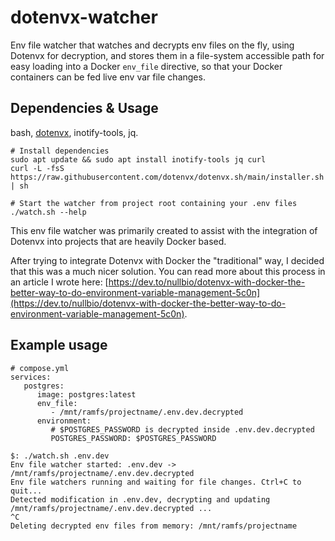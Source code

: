 # dotenvx-watcher

Env file watcher that watches and decrypts env files on the fly, using Dotenvx for decryption, and stores them in a file-system accessible path for easy loading into a Docker `env_file` directive, so that your Docker containers can be fed live env var file changes.

## Dependencies & Usage

bash, [dotenvx](https://github.com/dotenvx/dotenvx), inotify-tools, jq.

```
# Install dependencies
sudo apt update && sudo apt install inotify-tools jq curl
curl -L -fsS https://raw.githubusercontent.com/dotenvx/dotenvx.sh/main/installer.sh | sh

# Start the watcher from project root containing your .env files
./watch.sh --help
```

This env file watcher was primarily created to assist with the integration of Dotenvx into projects that are heavily Docker based.

After trying to integrate Dotenvx with Docker the "traditional" way, I decided that this was a much nicer solution. You can read more about this process in an article I wrote here: [https://dev.to/nullbio/dotenvx-with-docker-the-better-way-to-do-environment-variable-management-5c0n](https://dev.to/nullbio/dotenvx-with-docker-the-better-way-to-do-environment-variable-management-5c0n).


## Example usage

```docker
# compose.yml
services:
   postgres:
      image: postgres:latest
      env_file:
         - /mnt/ramfs/projectname/.env.dev.decrypted
      environment:
         # $POSTGRES_PASSWORD is decrypted inside .env.dev.decrypted
         POSTGRES_PASSWORD: $POSTGRES_PASSWORD
```

```plaintext
$: ./watch.sh .env.dev
Env file watcher started: .env.dev -> /mnt/ramfs/projectname/.env.dev.decrypted
Env file watchers running and waiting for file changes. Ctrl+C to quit...
Detected modification in .env.dev, decrypting and updating /mnt/ramfs/projectname/.env.dev.decrypted ...
^C
Deleting decrypted env files from memory: /mnt/ramfs/projectname
```
